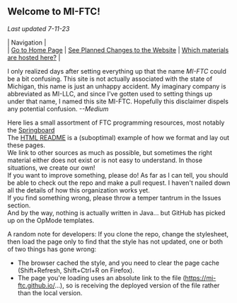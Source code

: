 ## Welcome to MI-FTC!  
*Last updated 7-11-23*  

|                                  Navigation                                 |  
| [Go to Home Page](index.html) | [See Planned Changes to the Website](changes.html) | [Which materials are hosted here?](tutorial/mine.html) |  

  I only realized days after setting everything up that the name *MI-FTC* could be a bit confusing. This site is not actually associated with the state of Michigan, this name is just an unhappy accident. My imaginary company is abbreviated as MI-LLC, and since I've gotten used to setting things up under that name, I named this site MI-FTC. Hopefully this disclaimer dispels any potential confusion.  *--Medium*  
  
  
Here lies a small assortment of FTC programming resources, most notably the [Springboard](springboard/index.html)  
The [HTML README](README.html) is a (suboptimal) example of how we format and lay out these pages.  
We link to other sources as much as possible, but sometimes the right material either does not exist or is not easy to understand. In those situations, we create our own!  
If you want to improve something, please do! As far as I can tell, you should be able to check out the repo and make a pull request. I haven't nailed down all the details of how this organization works yet.  
If you find something wrong, please throw a temper tantrum in the Issues section.  
And by the way, nothing is actually written in Java... but GitHub has picked up on the OpMode templates.  
  
A random note for developers: If you clone the repo, change the stylesheet, then load the page only to find that the style has not updated, one or both of two things has gone wrong:
- The browser cached the style, and you need to clear the page cache (Shift+Refresh, Shift+Ctrl+R on Firefox).
- The page you're loading uses an absolute link to the file (https://mi-ftc.github.io/...), so is receiving the deployed version of the file rather than the local version.
